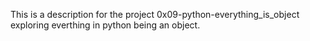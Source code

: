 This is a description for the project 0x09-python-everything_is_object exploring everthing in python being an object.
